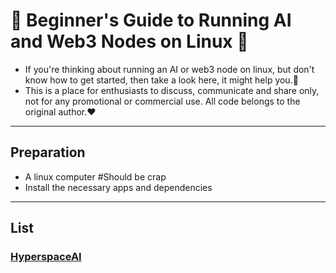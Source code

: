 # 🌟 Beginner's Guide to Running AI and Web3 Nodes on Linux 🌟

* If you're thinking about running an AI or web3 node on linux, but don't know how to get started, then take a look here, it might help you.👀️
* This is a place for enthusiasts to discuss, communicate and share only, not for any promotional or commercial use. All code belongs to the original author.❤️

---
## Preparation

* A linux computer  #Should be crap
* Install the necessary apps and dependencies  

---

## List
### [HyperspaceAI](https://https://github.com/Elemonbee/Tutorial-for-Running-node-on-Linux/blob/Node-List/HyperspaceAI.md)
